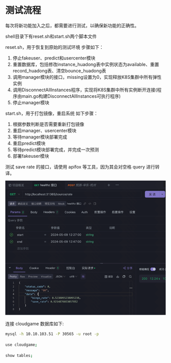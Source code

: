 # 测试流程

每次将新功能加入之后，都需要进行测试，以确保新功能的正确性。

shell目录下有reset.sh和start.sh两个脚本文件

reset.sh，用于恢复到原始的测试环境
步骤如下：
1. 停止fakeuser、predict和usercenter模块
2. 重置数据库，包括修改instance_huadong表中实例状态为available、重置record_huadong表、清空bounce_huadong表
3. 调用manager模块的接口，missing设置为0，实现释放K8S集群中所有弹性实例
4. 调用DisconnectAllInstances程序，实现将K8S集群中所有实例断开连接(程序由main.go构建DisconnectAllInstances可执行程序)
5. 停止manager模块


start.sh，用于打包镜像，重启系统
如下步骤：
1. 根据参数判断是否需要重新打包镜像
2. 重启manager、usercenter模块
3. 等待manager模块部署完成
4. 重启predict模块
5. 等待predict模块部署完成，并完成一次预测
6. 部署fakeuser模块

测试 save rate 的接口，请使用 apifox 等工具，因为其会对空格 query 进行转译。

![img.png](img/apifox.png)

连接 cloudgame 数据库如下:
```bash
mysql -h 10.10.103.51 -P 30565 -u root -p

use cloudgame;

show tables;
```